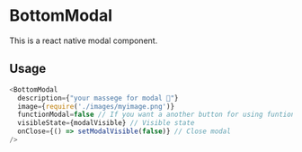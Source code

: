 # BottomModal
This is a react native modal component.

## Usage
```javascript
<BottomModal
  description={"your massege for modal 📩"}
  image={require('./images/myimage.png')}
  functionModal=false // If you want a another button for using funtion set this 'true'
  visibleState={modalVisible} // Visible state
  onClose={() => setModalVisible(false)} // Close modal
/>
```
